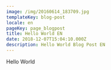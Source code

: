 ```yaml
---
image: /img/20160614_183709.jpg
templateKey: blog-post
locale: en
pageKey: page_blogpost
title: Hello World EN
date: 2018-12-07T15:04:10.000Z
description: Hello World Blog Post EN
---
```


Hello World
